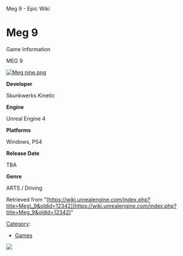 Meg 9 - Epic Wiki                    

Meg 9
=====

Game Information

MEG 9

[![Meg nine.png](https://d26ilriwvtzlb.cloudfront.net/e/ea/Meg_nine.png)](/File:Meg_nine.png)

**Developer**

Skunkwerks Kinetic

**Engine**

Unreal Engine 4

**Platforms**

Windows, PS4

**Release Date**

TBA

**Genre**

ARTS / Driving

Retrieved from "[https://wiki.unrealengine.com/index.php?title=Meg\_9&oldid=12342](https://wiki.unrealengine.com/index.php?title=Meg_9&oldid=12342)"

[Category](/Special:Categories "Special:Categories"):

*   [Games](/Category:Games "Category:Games")

  ![](https://tracking.unrealengine.com/track.png)